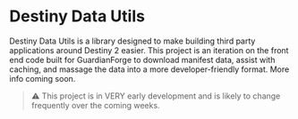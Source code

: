 # Destiny Data Utils

Destiny Data Utils is a library designed to make building third party applications around Destiny 2 easier. This project is an iteration on the front end code built for GuardianForge to download manifest data, assist with caching, and massage the data into a more developer-friendly format. More info coming soon.

> ⚠️ This project is in VERY early development and is likely to change frequently over the coming weeks.